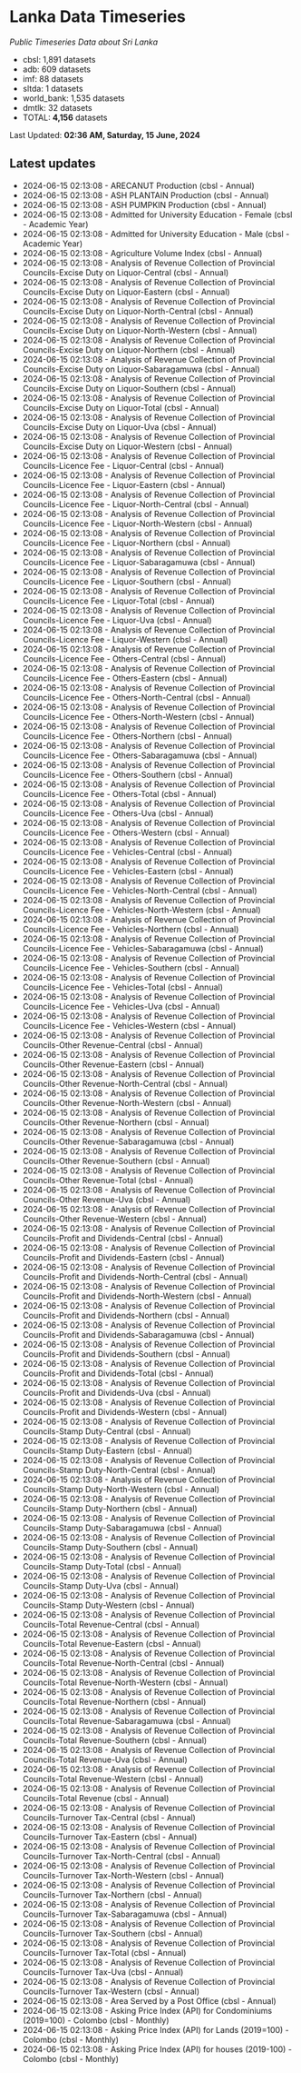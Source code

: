 # Lanka Data Timeseries
*Public Timeseries Data about Sri Lanka*

* cbsl: 1,891 datasets
* adb: 609 datasets
* imf: 88 datasets
* sltda: 1 datasets
* world_bank: 1,535 datasets
* dmtlk: 32 datasets
* TOTAL: **4,156** datasets

Last Updated: **02:36 AM, Saturday, 15 June, 2024**

## Latest updates

* 2024-06-15 02:13:08 - ARECANUT Production (cbsl - Annual)
* 2024-06-15 02:13:08 - ASH PLANTAIN Production (cbsl - Annual)
* 2024-06-15 02:13:08 - ASH PUMPKIN Production (cbsl - Annual)
* 2024-06-15 02:13:08 - Admitted for University Education - Female (cbsl - Academic Year)
* 2024-06-15 02:13:08 - Admitted for University Education - Male (cbsl - Academic Year)
* 2024-06-15 02:13:08 - Agriculture Volume Index (cbsl - Annual)
* 2024-06-15 02:13:08 - Analysis of Revenue Collection of Provincial Councils-Excise Duty on Liquor-Central (cbsl - Annual)
* 2024-06-15 02:13:08 - Analysis of Revenue Collection of Provincial Councils-Excise Duty on Liquor-Eastern (cbsl - Annual)
* 2024-06-15 02:13:08 - Analysis of Revenue Collection of Provincial Councils-Excise Duty on Liquor-North-Central (cbsl - Annual)
* 2024-06-15 02:13:08 - Analysis of Revenue Collection of Provincial Councils-Excise Duty on Liquor-North-Western (cbsl - Annual)
* 2024-06-15 02:13:08 - Analysis of Revenue Collection of Provincial Councils-Excise Duty on Liquor-Northern (cbsl - Annual)
* 2024-06-15 02:13:08 - Analysis of Revenue Collection of Provincial Councils-Excise Duty on Liquor-Sabaragamuwa (cbsl - Annual)
* 2024-06-15 02:13:08 - Analysis of Revenue Collection of Provincial Councils-Excise Duty on Liquor-Southern (cbsl - Annual)
* 2024-06-15 02:13:08 - Analysis of Revenue Collection of Provincial Councils-Excise Duty on Liquor-Total (cbsl - Annual)
* 2024-06-15 02:13:08 - Analysis of Revenue Collection of Provincial Councils-Excise Duty on Liquor-Uva (cbsl - Annual)
* 2024-06-15 02:13:08 - Analysis of Revenue Collection of Provincial Councils-Excise Duty on Liquor-Western (cbsl - Annual)
* 2024-06-15 02:13:08 - Analysis of Revenue Collection of Provincial Councils-Licence Fee - Liquor-Central (cbsl - Annual)
* 2024-06-15 02:13:08 - Analysis of Revenue Collection of Provincial Councils-Licence Fee - Liquor-Eastern (cbsl - Annual)
* 2024-06-15 02:13:08 - Analysis of Revenue Collection of Provincial Councils-Licence Fee - Liquor-North-Central (cbsl - Annual)
* 2024-06-15 02:13:08 - Analysis of Revenue Collection of Provincial Councils-Licence Fee - Liquor-North-Western (cbsl - Annual)
* 2024-06-15 02:13:08 - Analysis of Revenue Collection of Provincial Councils-Licence Fee - Liquor-Northern (cbsl - Annual)
* 2024-06-15 02:13:08 - Analysis of Revenue Collection of Provincial Councils-Licence Fee - Liquor-Sabaragamuwa (cbsl - Annual)
* 2024-06-15 02:13:08 - Analysis of Revenue Collection of Provincial Councils-Licence Fee - Liquor-Southern (cbsl - Annual)
* 2024-06-15 02:13:08 - Analysis of Revenue Collection of Provincial Councils-Licence Fee - Liquor-Total (cbsl - Annual)
* 2024-06-15 02:13:08 - Analysis of Revenue Collection of Provincial Councils-Licence Fee - Liquor-Uva (cbsl - Annual)
* 2024-06-15 02:13:08 - Analysis of Revenue Collection of Provincial Councils-Licence Fee - Liquor-Western (cbsl - Annual)
* 2024-06-15 02:13:08 - Analysis of Revenue Collection of Provincial Councils-Licence Fee - Others-Central (cbsl - Annual)
* 2024-06-15 02:13:08 - Analysis of Revenue Collection of Provincial Councils-Licence Fee - Others-Eastern (cbsl - Annual)
* 2024-06-15 02:13:08 - Analysis of Revenue Collection of Provincial Councils-Licence Fee - Others-North-Central (cbsl - Annual)
* 2024-06-15 02:13:08 - Analysis of Revenue Collection of Provincial Councils-Licence Fee - Others-North-Western (cbsl - Annual)
* 2024-06-15 02:13:08 - Analysis of Revenue Collection of Provincial Councils-Licence Fee - Others-Northern (cbsl - Annual)
* 2024-06-15 02:13:08 - Analysis of Revenue Collection of Provincial Councils-Licence Fee - Others-Sabaragamuwa (cbsl - Annual)
* 2024-06-15 02:13:08 - Analysis of Revenue Collection of Provincial Councils-Licence Fee - Others-Southern (cbsl - Annual)
* 2024-06-15 02:13:08 - Analysis of Revenue Collection of Provincial Councils-Licence Fee - Others-Total (cbsl - Annual)
* 2024-06-15 02:13:08 - Analysis of Revenue Collection of Provincial Councils-Licence Fee - Others-Uva (cbsl - Annual)
* 2024-06-15 02:13:08 - Analysis of Revenue Collection of Provincial Councils-Licence Fee - Others-Western (cbsl - Annual)
* 2024-06-15 02:13:08 - Analysis of Revenue Collection of Provincial Councils-Licence Fee - Vehicles-Central (cbsl - Annual)
* 2024-06-15 02:13:08 - Analysis of Revenue Collection of Provincial Councils-Licence Fee - Vehicles-Eastern (cbsl - Annual)
* 2024-06-15 02:13:08 - Analysis of Revenue Collection of Provincial Councils-Licence Fee - Vehicles-North-Central (cbsl - Annual)
* 2024-06-15 02:13:08 - Analysis of Revenue Collection of Provincial Councils-Licence Fee - Vehicles-North-Western (cbsl - Annual)
* 2024-06-15 02:13:08 - Analysis of Revenue Collection of Provincial Councils-Licence Fee - Vehicles-Northern (cbsl - Annual)
* 2024-06-15 02:13:08 - Analysis of Revenue Collection of Provincial Councils-Licence Fee - Vehicles-Sabaragamuwa (cbsl - Annual)
* 2024-06-15 02:13:08 - Analysis of Revenue Collection of Provincial Councils-Licence Fee - Vehicles-Southern (cbsl - Annual)
* 2024-06-15 02:13:08 - Analysis of Revenue Collection of Provincial Councils-Licence Fee - Vehicles-Total (cbsl - Annual)
* 2024-06-15 02:13:08 - Analysis of Revenue Collection of Provincial Councils-Licence Fee - Vehicles-Uva (cbsl - Annual)
* 2024-06-15 02:13:08 - Analysis of Revenue Collection of Provincial Councils-Licence Fee - Vehicles-Western (cbsl - Annual)
* 2024-06-15 02:13:08 - Analysis of Revenue Collection of Provincial Councils-Other Revenue-Central (cbsl - Annual)
* 2024-06-15 02:13:08 - Analysis of Revenue Collection of Provincial Councils-Other Revenue-Eastern (cbsl - Annual)
* 2024-06-15 02:13:08 - Analysis of Revenue Collection of Provincial Councils-Other Revenue-North-Central (cbsl - Annual)
* 2024-06-15 02:13:08 - Analysis of Revenue Collection of Provincial Councils-Other Revenue-North-Western (cbsl - Annual)
* 2024-06-15 02:13:08 - Analysis of Revenue Collection of Provincial Councils-Other Revenue-Northern (cbsl - Annual)
* 2024-06-15 02:13:08 - Analysis of Revenue Collection of Provincial Councils-Other Revenue-Sabaragamuwa (cbsl - Annual)
* 2024-06-15 02:13:08 - Analysis of Revenue Collection of Provincial Councils-Other Revenue-Southern (cbsl - Annual)
* 2024-06-15 02:13:08 - Analysis of Revenue Collection of Provincial Councils-Other Revenue-Total (cbsl - Annual)
* 2024-06-15 02:13:08 - Analysis of Revenue Collection of Provincial Councils-Other Revenue-Uva (cbsl - Annual)
* 2024-06-15 02:13:08 - Analysis of Revenue Collection of Provincial Councils-Other Revenue-Western (cbsl - Annual)
* 2024-06-15 02:13:08 - Analysis of Revenue Collection of Provincial Councils-Profit and Dividends-Central (cbsl - Annual)
* 2024-06-15 02:13:08 - Analysis of Revenue Collection of Provincial Councils-Profit and Dividends-Eastern (cbsl - Annual)
* 2024-06-15 02:13:08 - Analysis of Revenue Collection of Provincial Councils-Profit and Dividends-North-Central (cbsl - Annual)
* 2024-06-15 02:13:08 - Analysis of Revenue Collection of Provincial Councils-Profit and Dividends-North-Western (cbsl - Annual)
* 2024-06-15 02:13:08 - Analysis of Revenue Collection of Provincial Councils-Profit and Dividends-Northern (cbsl - Annual)
* 2024-06-15 02:13:08 - Analysis of Revenue Collection of Provincial Councils-Profit and Dividends-Sabaragamuwa (cbsl - Annual)
* 2024-06-15 02:13:08 - Analysis of Revenue Collection of Provincial Councils-Profit and Dividends-Southern (cbsl - Annual)
* 2024-06-15 02:13:08 - Analysis of Revenue Collection of Provincial Councils-Profit and Dividends-Total (cbsl - Annual)
* 2024-06-15 02:13:08 - Analysis of Revenue Collection of Provincial Councils-Profit and Dividends-Uva (cbsl - Annual)
* 2024-06-15 02:13:08 - Analysis of Revenue Collection of Provincial Councils-Profit and Dividends-Western (cbsl - Annual)
* 2024-06-15 02:13:08 - Analysis of Revenue Collection of Provincial Councils-Stamp Duty-Central (cbsl - Annual)
* 2024-06-15 02:13:08 - Analysis of Revenue Collection of Provincial Councils-Stamp Duty-Eastern (cbsl - Annual)
* 2024-06-15 02:13:08 - Analysis of Revenue Collection of Provincial Councils-Stamp Duty-North-Central (cbsl - Annual)
* 2024-06-15 02:13:08 - Analysis of Revenue Collection of Provincial Councils-Stamp Duty-North-Western (cbsl - Annual)
* 2024-06-15 02:13:08 - Analysis of Revenue Collection of Provincial Councils-Stamp Duty-Northern (cbsl - Annual)
* 2024-06-15 02:13:08 - Analysis of Revenue Collection of Provincial Councils-Stamp Duty-Sabaragamuwa (cbsl - Annual)
* 2024-06-15 02:13:08 - Analysis of Revenue Collection of Provincial Councils-Stamp Duty-Southern (cbsl - Annual)
* 2024-06-15 02:13:08 - Analysis of Revenue Collection of Provincial Councils-Stamp Duty-Total (cbsl - Annual)
* 2024-06-15 02:13:08 - Analysis of Revenue Collection of Provincial Councils-Stamp Duty-Uva (cbsl - Annual)
* 2024-06-15 02:13:08 - Analysis of Revenue Collection of Provincial Councils-Stamp Duty-Western (cbsl - Annual)
* 2024-06-15 02:13:08 - Analysis of Revenue Collection of Provincial Councils-Total Revenue-Central (cbsl - Annual)
* 2024-06-15 02:13:08 - Analysis of Revenue Collection of Provincial Councils-Total Revenue-Eastern (cbsl - Annual)
* 2024-06-15 02:13:08 - Analysis of Revenue Collection of Provincial Councils-Total Revenue-North-Central (cbsl - Annual)
* 2024-06-15 02:13:08 - Analysis of Revenue Collection of Provincial Councils-Total Revenue-North-Western (cbsl - Annual)
* 2024-06-15 02:13:08 - Analysis of Revenue Collection of Provincial Councils-Total Revenue-Northern (cbsl - Annual)
* 2024-06-15 02:13:08 - Analysis of Revenue Collection of Provincial Councils-Total Revenue-Sabaragamuwa (cbsl - Annual)
* 2024-06-15 02:13:08 - Analysis of Revenue Collection of Provincial Councils-Total Revenue-Southern (cbsl - Annual)
* 2024-06-15 02:13:08 - Analysis of Revenue Collection of Provincial Councils-Total Revenue-Uva (cbsl - Annual)
* 2024-06-15 02:13:08 - Analysis of Revenue Collection of Provincial Councils-Total Revenue-Western (cbsl - Annual)
* 2024-06-15 02:13:08 - Analysis of Revenue Collection of Provincial Councils-Total Revenue (cbsl - Annual)
* 2024-06-15 02:13:08 - Analysis of Revenue Collection of Provincial Councils-Turnover Tax-Central (cbsl - Annual)
* 2024-06-15 02:13:08 - Analysis of Revenue Collection of Provincial Councils-Turnover Tax-Eastern (cbsl - Annual)
* 2024-06-15 02:13:08 - Analysis of Revenue Collection of Provincial Councils-Turnover Tax-North-Central (cbsl - Annual)
* 2024-06-15 02:13:08 - Analysis of Revenue Collection of Provincial Councils-Turnover Tax-North-Western (cbsl - Annual)
* 2024-06-15 02:13:08 - Analysis of Revenue Collection of Provincial Councils-Turnover Tax-Northern (cbsl - Annual)
* 2024-06-15 02:13:08 - Analysis of Revenue Collection of Provincial Councils-Turnover Tax-Sabaragamuwa (cbsl - Annual)
* 2024-06-15 02:13:08 - Analysis of Revenue Collection of Provincial Councils-Turnover Tax-Southern (cbsl - Annual)
* 2024-06-15 02:13:08 - Analysis of Revenue Collection of Provincial Councils-Turnover Tax-Total (cbsl - Annual)
* 2024-06-15 02:13:08 - Analysis of Revenue Collection of Provincial Councils-Turnover Tax-Uva (cbsl - Annual)
* 2024-06-15 02:13:08 - Analysis of Revenue Collection of Provincial Councils-Turnover Tax-Western (cbsl - Annual)
* 2024-06-15 02:13:08 - Area Served by a Post Office (cbsl - Annual)
* 2024-06-15 02:13:08 - Asking Price Index (API) for Condominiums (2019=100) - Colombo (cbsl - Monthly)
* 2024-06-15 02:13:08 - Asking Price Index (API) for Lands (2019=100) - Colombo (cbsl - Monthly)
* 2024-06-15 02:13:08 - Asking Price Index (API) for houses (2019-100) - Colombo (cbsl - Monthly)